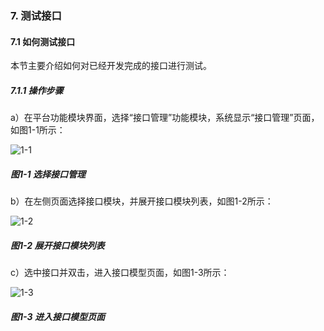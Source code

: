 ### 7. 测试接口

#### 7.1 如何测试接口

本节主要介绍如何对已经开发完成的接口进行测试。

##### 7.1.1 操作步骤

a）在平台功能模块界面，选择“接口管理”功能模块，系统显示“接口管理”页面，如图1-1所示：

![1-1](https://www.feisuanyz.com/fsimage/ks-image/ks_9-1_img.png)

##### 图1-1 选择接口管理

b）在左侧页面选择接口模块，并展开接口模块列表，如图1-2所示：

![1-2](https://www.feisuanyz.com/fsimage/ks-image/ks_9-2_img.png)

##### 图1-2 展开接口模块列表

c）选中接口并双击，进入接口模型页面，如图1-3所示：

![1-3](https://www.feisuanyz.com/fsimage/ks-image/ks_9-3_img.png)

##### 图1-3 进入接口模型页面
